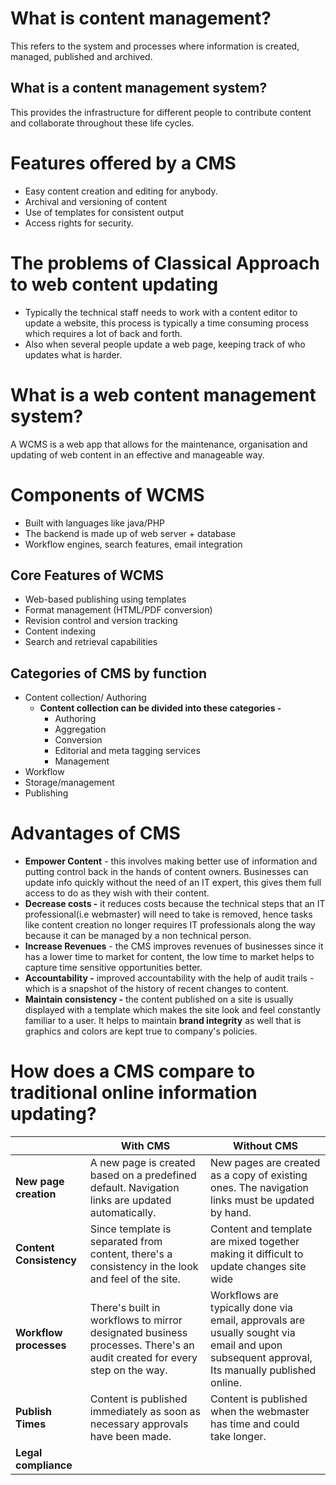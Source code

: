 # What is content management?
This refers to the system and processes where information is created, managed, published and archived.

## What is a content management system?
This provides the infrastructure for different people to contribute content and collaborate throughout these life cycles.

# Features offered by a CMS
- Easy content creation and editing for anybody.
- Archival and versioning of content
- Use of templates for consistent output
- Access rights for security.

# The problems of Classical Approach to web content updating
- Typically the technical staff needs to work with a content editor to update a website, this process is typically a time consuming process which requires a lot of back and forth.
- Also when several people update a web page, keeping track of who updates what is harder.

# What is a web content management system?
A WCMS is a web app that allows for the maintenance, organisation and updating of web content in an effective and manageable way.


# Components of WCMS 
- Built with languages like java/PHP
- The backend is made up of web server + database
- Workflow engines, search features, email integration
## Core Features of WCMS
- Web-based publishing using templates
- Format management (HTML/PDF conversion)
- Revision control and version tracking
- Content indexing
- Search and retrieval capabilities

## Categories of CMS by function
- Content collection/ Authoring 
	- **Content collection can be divided into these categories -**
		- Authoring
		- Aggregation
		- Conversion
		- Editorial and meta tagging services
		- Management
- Workflow
- Storage/management
- Publishing

# Advantages of CMS
- **Empower Content** - this involves making better use of information and putting control back in the hands of content owners. Businesses can update info quickly without the need of an IT expert, this gives them full access to do as they wish with their content.
- **Decrease costs -** it reduces costs because the technical steps that an IT professional(i.e webmaster) will need to take is removed, hence tasks like content creation no longer requires IT professionals along the way because it can be managed by a non technical person.
- **Increase Revenues** - the CMS improves revenues of businesses since it has a lower time to market for content, the low time to market helps to capture time sensitive opportunities better. 
- **Accountability -** improved accountability with the help of audit trails - which is a snapshot of the history of recent changes to content.
- **Maintain consistency -** the content published on a site is usually displayed with a template which makes the site look and feel constantly familiar to a user. It helps to maintain **brand integrity** as well that is graphics and colors are kept true to company's policies.

# How does a CMS compare to traditional online information updating?

|                         | **With CMS**                                                                                                            | **Without CMS**                                                                                                                             |
| ----------------------- | ----------------------------------------------------------------------------------------------------------------------- | ------------------------------------------------------------------------------------------------------------------------------------------- |
| **New page creation**   | A new page is created based on a predefined default. Navigation links are updated automatically.                        | New pages are created as a copy of existing ones. The navigation links must be updated by hand.                                             |
| **Content Consistency** | Since template is separated from content, there's a consistency in the look and feel of the site.                       | Content and template are mixed together making it difficult to update changes site wide                                                     |
| **Workflow processes**  | There's built in workflows to mirror designated business processes. There's an audit created for every step on the way. | Workflows are typically done via email, approvals are usually sought via email and upon subsequent approval, Its manually published online. |
| **Publish Times**       | Content is published immediately as soon as necessary approvals have been made.                                         | Content is published when the webmaster has time and could take longer.                                                                     |
| **Legal compliance**    |                                                                                                                         |                                                                                                                                             |
